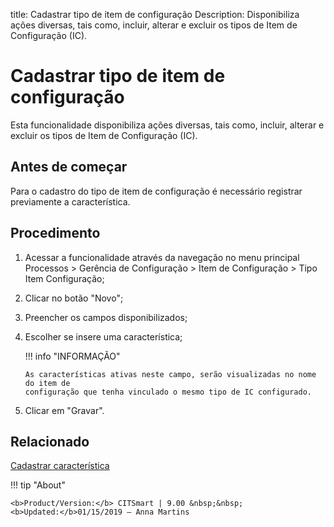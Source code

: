 title: Cadastrar tipo de item de configuração
Description: Disponibiliza ações diversas, tais como, incluir, alterar e excluir os tipos de Item de Configuração (IC).
# Cadastrar tipo de item de configuração

Esta funcionalidade disponibiliza ações diversas, tais como, incluir, alterar e
excluir os tipos de Item de Configuração (IC).

Antes de começar
----------------

Para o cadastro do tipo de item de configuração é necessário registrar
previamente a característica.

Procedimento
------------

1.  Acessar a funcionalidade através da navegação no menu principal Processos \>
    Gerência de Configuração \> Item de Configuração \> Tipo Item Configuração;

2.  Clicar no botão "Novo";

3.  Preencher os campos disponibilizados;

4.  Escolher se insere uma característica;

    !!! info "INFORMAÇÃO"
    
        As características ativas neste campo, serão visualizadas no nome do item de 
        configuração que tenha vinculado o mesmo tipo de IC configurado.

5.  Clicar em "Gravar".


Relacionado
----------

[Cadastrar característica](/pt-br/citsmart-platform-9/processes/configuration/configuration/register-characteristics.html)

!!! tip "About"

    <b>Product/Version:</b> CITSmart | 9.00 &nbsp;&nbsp;
    <b>Updated:</b>01/15/2019 – Anna Martins
